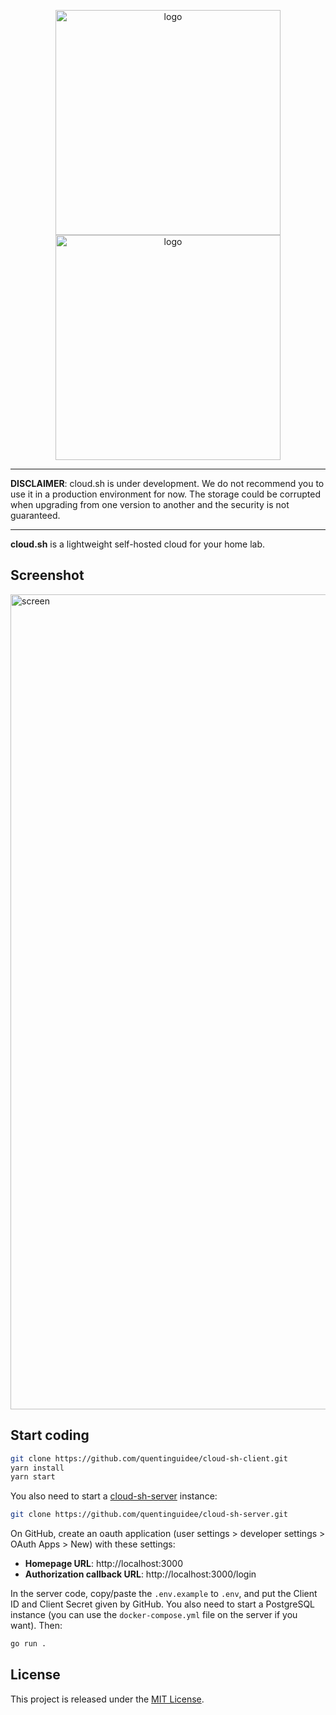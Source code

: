 <p align="center">
<img alt="logo" width="360" src="https://user-images.githubusercontent.com/12123721/175907234-1fa6974c-33e7-4b64-a931-1bcbff0c9c63.png#gh-dark-mode-only" />
<img alt="logo" width="360" src="https://user-images.githubusercontent.com/12123721/175907812-a401f5a3-4c27-4a0b-bc5e-62ae46f223f5.png#gh-light-mode-only" />
</p>

---

**DISCLAIMER**: cloud.sh is under development. We do not recommend you to use it in a production environment for now.
The storage could be corrupted when upgrading from one version to another and the security is not guaranteed.

---

**cloud.sh** is a lightweight self-hosted cloud for your home lab.

## Screenshot

<img width="1304" alt="screen" src="https://user-images.githubusercontent.com/12123721/179521827-fc21d6a4-61ff-4357-81d1-a1c14b74062e.png">

## Start coding

```bash
git clone https://github.com/quentinguidee/cloud-sh-client.git
yarn install
yarn start
```

You also need to start a [cloud-sh-server](https://github.com/quentinguidee/cloud-sh-server) instance:

```bash
git clone https://github.com/quentinguidee/cloud-sh-server.git
```

On GitHub, create an oauth application (user settings > developer settings > OAuth Apps > New) with these settings:

* **Homepage URL**: http://localhost:3000
* **Authorization callback URL**: http://localhost:3000/login

In the server code, copy/paste the `.env.example` to `.env`, and put the Client ID and Client Secret given by GitHub.
You also need to start a PostgreSQL instance (you can use the `docker-compose.yml` file on the server if you want).
Then:

```bash
go run .
```

## License

This project is released under the [MIT License](./LICENSE.md).
